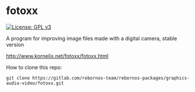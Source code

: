 # fotoxx

[![License: GPL v3](https://img.shields.io/badge/License-GPL%20v3-blue.svg)](http://www.gnu.org/licenses/gpl-3.0)

A program for improving image files made with a digital camera, stable version

http://www.kornelix.net/fotoxx/fotoxx.html

How to clone this repo:

```
git clone https://gitlab.com/rebornos-team/rebornos-packages/graphics-audio-video/fotoxx.git
```

